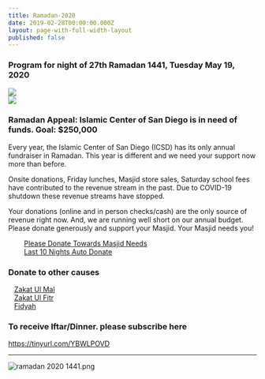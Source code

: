 ```yaml
---
title: Ramadan-2020
date: 2019-02-28T00:00:00.000Z
layout: page-with-full-width-layout
published: false
---
```


### Program for night of 27th Ramadan 1441, Tuesday May 19, 2020
<div class="row">
  <div class="col-md-6 col-12 pb-3">
    <a href="https://s3.us-west-2.amazonaws.com/goodbricks.org/static/media/icsd/Ramadan%2027th%20FB%20event.png" target="_blank" rel="noopener noreferrer" ><img src="https://s3.us-west-2.amazonaws.com/goodbricks.org/static/media/icsd/Ramadan%2027th%20FB%20event.png"/></a>
  </div>
  <div class="col-md-6 col-12 pb-3">
    <a href="https://s3.us-west-2.amazonaws.com/goodbricks.org/static/media/icsd/Ramadan%2027th%20Program%20Details.png" target="_blank" rel="noopener noreferrer"><img src="https://s3.us-west-2.amazonaws.com/goodbricks.org/static/media/icsd/Ramadan%2027th%20Program%20Details.png" /></a>
  </div>
</div>

### Ramadan Appeal: Islamic Center of San Diego is in need of funds. Goal: $250,000 

Every year, the Islamic Center of San Diego (ICSD) has its only annual fundraiser in Ramadan. This year is different and we need your support now more than before.

Onsite donations, Friday lunches, Masjid store sales, Saturday school fees have contributed to the revenue stream in the past. Due to COVID-19 shutdown these revenue streams have stopped.

Your donations (online and in person checks/cash) are the only source of revenue right now. And, we are running well short on our annual budget. Please donate generously and support your Masjid. Your Masjid needs you!

<div class="row pt-10 pb-2" >
  <div class="col-md-6 col-12 pb-3 text-center">
      <a class="btn btn-sm btn-danger" style="padding:16px 32px" href="https://goodbricksapp.com/icsd.org/campaign/masjid-needs-2020">Please Donate Towards Masjid Needs</a>
  </div>
  
  <div class="col-md-6 col-12 pb-3 text-center">
      <a class="btn btn-sm btn-danger" style="padding:16px 32px" href="https://goodbricksapp.com/icsd.org/auto-give/last-10-nights">Last 10 Nights Auto Donate</a>
  </div>
    
</div>

### Donate to other causes

<div class="row pt-10 pb-2" >
  <div class="col-md-4 col-12 pb-3">
      <a class="btn btn-sm btn-success" href="https://goodbricksapp.com/icsd.org/cause/zakat" style="width: 100%;padding:12px;">Zakat Ul Mal</a>
  </div>
  
  <div class="col-md-4 col-6 pb-3">
      <a class="btn btn-sm btn-success" href="https://goodbricksapp.com/icsd.org/cause/zakat-ul-fitr" style="width: 100%;padding:12px;">Zakat Ul Fitr</a>
  </div>
    
  <div class="col-md-4 col-6 pb-3">
        <a class="btn btn-sm btn-success" href="https://goodbricksapp.com/icsd.org/cause/fidyah" style="width: 100%; padding:12px;">Fidyah</a>
  </div>
</div>

### To receive Iftar/Dinner. please subscribe here
<a href="https://tinyurl.com/YBWLPOVD" target="_blank" rel="noopener noreferrer" > https://tinyurl.com/YBWLPOVD</a>

<hr/>

![ramadan 2020 1441.png]({{site.baseurl}}/media/ramadan%202020%201441.png)
